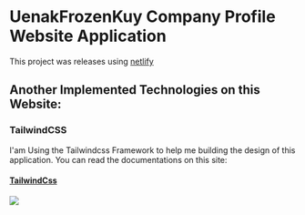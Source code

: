 # UenakFrozenKuy Company Profile Website Application

<p>This project was releases using <a href="https://www.netlify.com/">netlify</a></p>

## Another Implemented Technologies on this Website:

### TailwindCSS

I'am Using the Tailwindcss Framework to help me building the design of this application.
You can read the documentations on this site:
<h4><a href='https://tailwindcss.com/'>TailwindCss</a></h4>
<img src='https://res.cloudinary.com/arcjet-media/image/upload/v1608734952/z8hzeszc9eb3sp3vp3qc.jpg'></img>